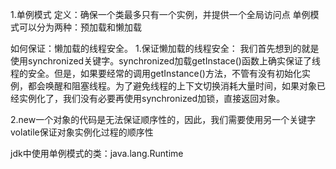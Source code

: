  1.单例模式
 定义：确保一个类最多只有一个实例，并提供一个全局访问点
 单例模式可以分为两种：预加载和懒加载
 
 如何保证：懒加载的线程安全。
 1.保证懒加载的线程安全：
  我们首先想到的就是使用synchronized关键字。synchronized加载getInstace()函数上确实保证了线程的安全。但是，如果要经常的调用getInstance()方法，不管有没有初始化实例，都会唤醒和阻塞线程。为了避免线程的上下文切换消耗大量时间，如果对象已经实例化了，我们没有必要再使用synchronized加锁，直接返回对象。
 
 2.new一个对象的代码是无法保证顺序性的，因此，我们需要使用另一个关键字volatile保证对象实例化过程的顺序性
 
 jdk中使用单例模式的类：java.lang.Runtime